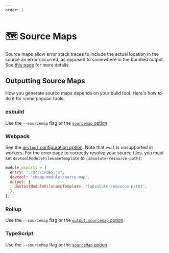 ```yaml
---
order: 1
---
```


# 🗺 Source Maps

Source maps allow error stack traces to include the actual location in the
source an error occurred, as opposed to somewhere in the bundled output. See
[this page](https://developer.mozilla.org/en-US/docs/Tools/Debugger/How_to/Use_a_source_map)
for more details.

## Outputting Source Maps

How you generate source maps depends on your build tool. Here's how to do it for
some popular tools:

### esbuild

Use the `--sourcemap` flag or the
[`sourcemap` option](https://esbuild.github.io/api/#sourcemap).

### Webpack

See the
[`devtool` configuration option](https://webpack.js.org/configuration/devtool/).
Note that `eval` is unsupported in workers. For the error page to correctly
resolve your source files, you must set `devtoolModuleFilenameTemplate` to
`[absolute-resource-path]`:

```js
module.exports = {
  entry: "./src/index.js",
  devtool: "cheap-module-source-map",
  output: {
    devtoolModuleFilenameTemplate: "[absolute-resource-path]",
  },
};
```

### Rollup

Use the `--sourcemap` flag or the
[`output.sourcemap` option](https://rollupjs.org/guide/en/#configuration-files).

### TypeScript

Use the `--sourceMap` flag or the
[`sourceMap` option](https://www.typescriptlang.org/tsconfig#sourceMap).
